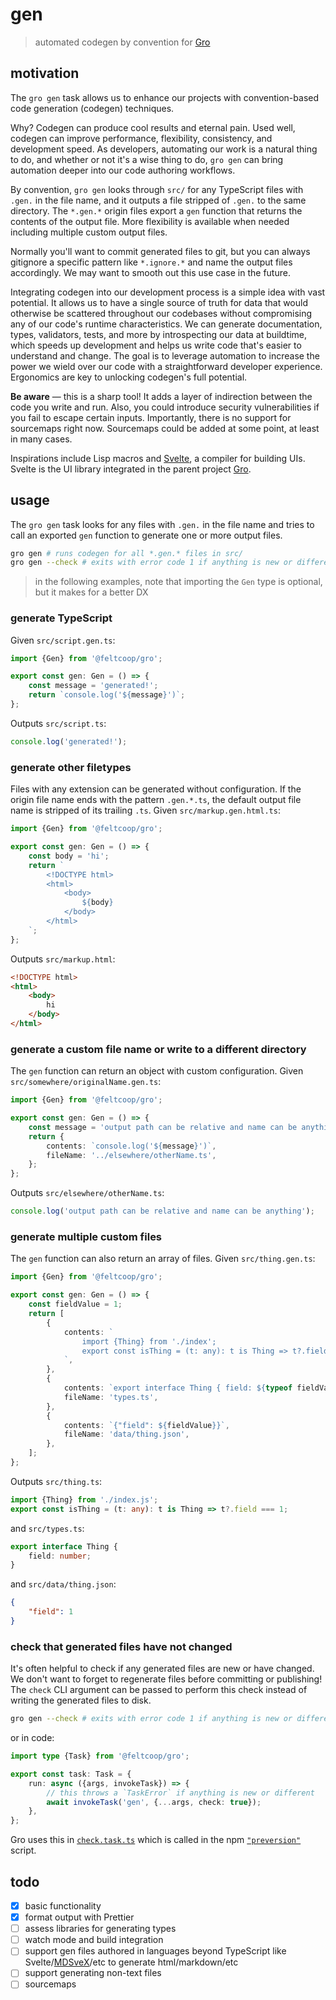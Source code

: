 # gen

> automated codegen by convention for
> [Gro](https://github.com/feltcoop/gro)

## motivation

The `gro gen` task allows us to enhance our projects
with convention-based code generation (codegen) techniques.

Why? Codegen can produce cool results and eternal pain.
Used well, codegen can improve performance, flexibility, consistency, and development speed.
As developers, automating our work is a natural thing to do,
and whether or not it's a wise thing to do,
`gro gen` can bring automation deeper into our code authoring workflows.

By convention, `gro gen` looks through `src/`
for any TypeScript files with `.gen.` in the file name,
and it outputs a file stripped of `.gen.` to the same directory.
The `*.gen.*` origin files export a `gen` function
that returns the contents of the output file.
More flexibility is available when needed
including multiple custom output files.

Normally you'll want to commit generated files to git,
but you can always gitignore a specific pattern like `*.ignore.*`
and name the output files accordingly.
We may want to smooth out this use case in the future.

Integrating codegen into our development process
is a simple idea with vast potential.
It allows us to have a single source of truth for data
that would otherwise be scattered throughout our codebases
without compromising any of our code's runtime characteristics.
We can generate documentation, types, validators, tests,
and more by introspecting our data at buildtime,
which speeds up development
and helps us write code that's easier to understand and change.
The goal is to leverage automation to increase the power we wield over our code
with a straightforward developer experience.
Ergonomics are key to unlocking codegen's full potential.

**Be aware** — this is a sharp tool!
It adds a layer of indirection between the code you write and run.
Also, you could introduce security vulnerabilities
if you fail to escape certain inputs.
Importantly, there is no support for sourcemaps right now.
Sourcemaps could be added at some point, at least in many cases.

Inspirations include Lisp macros and
[Svelte](https://github.com/sveltejs/svelte), a compiler for building UIs.
Svelte is the UI library integrated in
the parent project [Gro](https://github.com/feltcoop/gro).

## usage

The `gro gen` task looks for any files with `.gen.`
in the file name and tries to call an exported `gen`
function to generate one or more output files.

```bash
gro gen # runs codegen for all *.gen.* files in src/
gro gen --check # exits with error code 1 if anything is new or different
```

> in the following examples,
> note that importing the `Gen` type is optional,
> but it makes for a better DX

### generate TypeScript

Given `src/script.gen.ts`:

```ts
import {Gen} from '@feltcoop/gro';

export const gen: Gen = () => {
	const message = 'generated!';
	return `console.log('${message}')`;
};
```

Outputs `src/script.ts`:

```ts
console.log('generated!');
```

### generate other filetypes

Files with any extension can be generated without configuration.
If the origin file name ends with the pattern `.gen.*.ts`,
the default output file name is stripped of its trailing `.ts`.
Given `src/markup.gen.html.ts`:

```ts
import {Gen} from '@feltcoop/gro';

export const gen: Gen = () => {
	const body = 'hi';
	return `
		<!DOCTYPE html>
		<html>
			<body>
				${body}
			</body>
		</html>
	`;
};
```

Outputs `src/markup.html`:

```html
<!DOCTYPE html>
<html>
	<body>
		hi
	</body>
</html>
```

### generate a custom file name or write to a different directory

The `gen` function can return an object with custom configuration.
Given `src/somewhere/originalName.gen.ts`:

```ts
import {Gen} from '@feltcoop/gro';

export const gen: Gen = () => {
	const message = 'output path can be relative and name can be anything';
	return {
		contents: `console.log('${message}')`,
		fileName: '../elsewhere/otherName.ts',
	};
};
```

Outputs `src/elsewhere/otherName.ts`:

```ts
console.log('output path can be relative and name can be anything');
```

### generate multiple custom files

The `gen` function can also return an array of files.
Given `src/thing.gen.ts`:

```ts
import {Gen} from '@feltcoop/gro';

export const gen: Gen = () => {
	const fieldValue = 1;
	return [
		{
			contents: `
				import {Thing} from './index';
				export const isThing = (t: any): t is Thing => t?.field === ${fieldValue};
			`,
		},
		{
			contents: `export interface Thing { field: ${typeof fieldValue} }`,
			fileName: 'types.ts',
		},
		{
			contents: `{"field": ${fieldValue}}`,
			fileName: 'data/thing.json',
		},
	];
};
```

Outputs `src/thing.ts`:

```ts
import {Thing} from './index.js';
export const isThing = (t: any): t is Thing => t?.field === 1;
```

and `src/types.ts`:

```ts
export interface Thing {
	field: number;
}
```

and `src/data/thing.json`:

```json
{
	"field": 1
}
```

### check that generated files have not changed

It's often helpful to check if any generated files are new or have changed.
We don't want to forget to regenerate files before committing or publishing!
The `check` CLI argument can be passed to perform this check
instead of writing the generated files to disk.

```bash
gro gen --check # exits with error code 1 if anything is new or different
```

or in code:

```ts
import type {Task} from '@feltcoop/gro';

export const task: Task = {
	run: async ({args, invokeTask}) => {
		// this throws a `TaskError` if anything is new or different
		await invokeTask('gen', {...args, check: true});
	},
};
```

Gro uses this in [`check.task.ts`](../check.task.ts)
which is called in the npm [`"preversion"`](../../package.json) script.

## todo

- [x] basic functionality
- [x] format output with Prettier
- [ ] assess libraries for generating types
- [ ] watch mode and build integration
- [ ] support gen files authored in languages beyond TypeScript like
      Svelte/[MDSveX](https://github.com/pngwn/MDsveX)/etc
      to generate html/markdown/etc
- [ ] support generating non-text files
- [ ] sourcemaps
